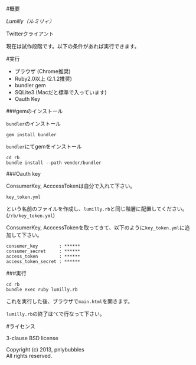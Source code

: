 #概要

*Lumilly（ルミリィ）*

Twitterクライアント

現在は試作段階です。以下の条件があれば実行できます。

#実行

* ブラウザ (Chrome推奨)
* Ruby2.0以上 (2.1.2推奨)
* bundler gem
* SQLite3 (Macだと標準で入っています)
* Oauth Key

###gemのインストール

`bundler`のインストール

	gem install bundler

`bundler`にてgemをインストール

	cd rb
	bundle install --path vendor/bundler

###Oauth key

ConsumerKey, AcccessTokenは自分で入れて下さい。

	key_token.yml

という名前のファイルを作成し、`lumilly.rb`と同じ階層に配置してください。(`/rb/key_token.yml`)

ConsumerKey, AcccessTokenを取ってきて、以下のように`key_token.yml`に追加して下さい。

    consumer_key        : ******
    consumer_secret     : ******
    access_token        : ******
    access_token_secret : ******
	
	
	



###実行

	cd rb
	bundle exec ruby lumilly.rb

これを実行した後、ブラウザで`main.html`を開きます。

`lumilly.rb`の終了は`^C`で行なって下さい。


#ライセンス

3-clause BSD license

Copyright (c) 2013, pnlybubbles  
All rights reserved.